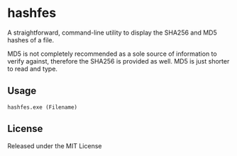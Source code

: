 # hashfes
A straightforward, command-line utility to display the SHA256 and MD5 hashes of a file.

MD5 is not completely recommended as a sole source of information to verify against, therefore the SHA256 is provided as well.  MD5 is just shorter to read and type.

## Usage

```
hashfes.exe (Filename)
```

## License

Released under the MIT License
